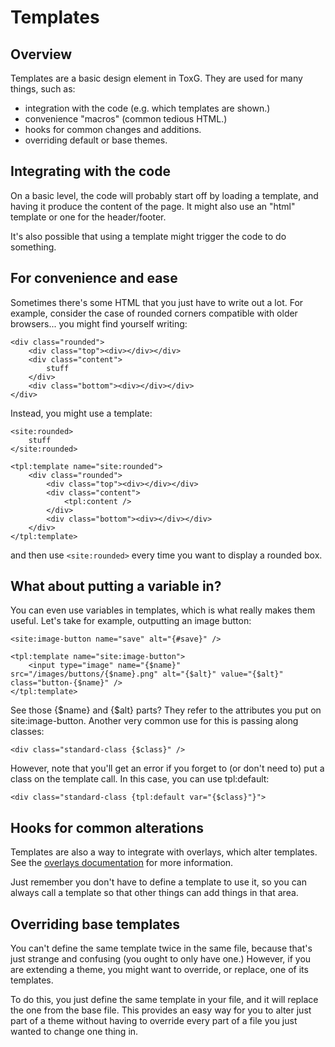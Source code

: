 # Templates

## Overview

Templates are a basic design element in ToxG. They are used for many things,
such as:

- integration with the code (e.g. which templates are shown.)
- convenience "macros" (common tedious HTML.)
- hooks for common changes and additions.
- overriding default or base themes.


## Integrating with the code

On a basic level, the code will probably start off by loading a template, and
having it produce the content of the page. It might also use an "html" template
or one for the header/footer.

It's also possible that using a template might trigger the code to do something.

## For convenience and ease

Sometimes there's some HTML that you just have to write out a lot. For example,
consider the case of rounded corners compatible with older browsers... you might
find yourself writing:

	<div class="rounded">
		<div class="top"><div></div></div>
		<div class="content">
			stuff
		</div>
		<div class="bottom"><div></div></div>
	</div>

Instead, you might use a template:

	<site:rounded>
		stuff
	</site:rounded>

	<tpl:template name="site:rounded">
		<div class="rounded">
			<div class="top"><div></div></div>
			<div class="content">
				<tpl:content />
			</div>
			<div class="bottom"><div></div></div>
		</div>
	</tpl:template>

and then use `<site:rounded>` every time you want to display a rounded box.

## What about putting a variable in?

You can even use variables in templates, which is what really makes them useful.
Let's take for example, outputting an image button:

	<site:image-button name="save" alt="{#save}" />

	<tpl:template name="site:image-button">
		<input type="image" name="{$name}" src="/images/buttons/{$name}.png" alt="{$alt}" value="{$alt}" class="button-{$name}" />
	</tpl:template>

See those {$name} and {$alt} parts?  They refer to the attributes you put on
site:image-button. Another very common use for this is passing along classes:

	<div class="standard-class {$class}" />

However, note that you'll get an error if you forget to (or don't need to) put
a class on the template call. In this case, you can use tpl:default:

	<div class="standard-class {tpl:default var="{$class}"}">

## Hooks for common alterations

Templates are also a way to integrate with overlays, which alter templates.
See the [overlays documentation](./overlays.md) for more information.

Just remember you don't have to define a template to use it, so you can always
call a template so that other things can add things in that area.

## Overriding base templates

You can't define the same template twice in the same file, because that's just
strange and confusing (you ought to only have one.)  However, if you are
extending a theme, you might want to override, or replace, one of its templates.

To do this, you just define the same template in your file, and it will replace
the one from the base file. This provides an easy way for you to alter just
part of a theme without having to override every part of a file you just wanted
to change one thing in.
